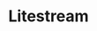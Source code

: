 ---
blog: https://litestream.io/blog
codehost: https://github.com/benbjohnson/litestream
logohandle: litestreamio
sort: litestream
title: Litestream
twitter: https://x.com/litestreamio
website: https://litestream.io/
---